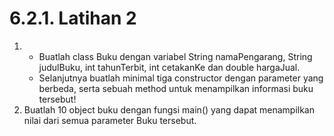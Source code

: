 # 6.2.1. Latihan 2
1. - Buatlah class Buku dengan variabel String namaPengarang, String judulBuku, int tahunTerbit, int cetakanKe dan double hargaJual.
   - Selanjutnya buatlah minimal tiga constructor dengan parameter yang berbeda, serta sebuah method untuk menampilkan informasi buku tersebut!
2. Buatlah 10 object buku dengan fungsi main() yang dapat menampilkan nilai dari
semua parameter Buku tersebut.
